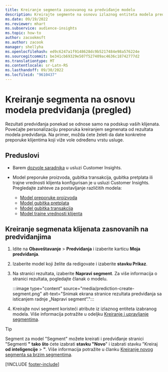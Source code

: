 ```yaml
---
title: Kreiranje segmenta zasnovanog na predviđanje modelu
description: Kreirajte segmente na osnovu izlaznog entiteta modela predviđanja.
ms.date: 09/19/2022
ms.reviewer: mhart
ms.subservice: audience-insights
ms.topic: how-to
author: zacookmsft
ms.author: zacook
manager: shellyha
ms.openlocfilehash: ed9c6247a1f9148628dc9b5217484e98a576224e
ms.sourcegitcommit: be341cb69329e507f527409ac4636c18742777d2
ms.translationtype: MT
ms.contentlocale: sr-Latn-RS
ms.lasthandoff: 09/30/2022
ms.locfileid: "9610437"
---
```

# <a name="create-a-segment-based-on-a-prediction-model-preview"></a>Kreiranje segmenta na osnovu modela predviđanja (pregled)

Rezultati predviđanja ponekad se odnose samo na podskup vaših klijenata. Povećajte personalizaciju preporuka kreiranjem segmenata od rezultata modela predviđanja. Na primer, možda ćete želeti da date konkretne preporuke klijentima koji viže vole određenu vrstu usluge.

## <a name="prerequisites"></a>Preduslovi

- Barem [dozvole saradnika](permissions.md) u usluzi Customer Insights.

- Model preporuke proizvoda, gubitka transakcija, gubitka pretplata ili trajne vrednosti klijenta konfigurisan je u usluzi Customer Insights. Pregledajte zahteve za postavljanje različitih modela:

  - [Model preporuke proizvoda](predict-product-recommendation.md)
  - [Model gubitka pretplata](predict-subscription-churn.md)
  - [Model gubitka transakcija](predict-transactional-churn.md)
  - [Model trajne vrednosti klijenta](predict-customer-lifetime-value.md)

## <a name="create-a-customer-segment-based-on-predictions"></a>Kreiranje segmenata klijenata zasnovanih na predviđanjima

1. Idite na **Obaveštavanje** > **Predviđanja** i izaberite karticu **Moja predviđanja**.

1. Izaberite model koji želite da redigovate i izaberite **stavku Prikaz**.

1. Na stranici rezultata, izaberite **Napravi segment**. Za više informacija o stranici rezultata, pogledajte članak o modelu.

   :::image type="content" source="media/prediction-create-segment.png" alt-text="Snimak ekrana stranice rezultata predviđanja sa isticanjem radnje „Napravi segment“.":::

1. Kreirajte novi segment koristeći atribute iz izlaznog entiteta izabranog modela. Više informacija potražite u odeljku [Kreiranje i upravljanje segmentima](segments.md).

> [!TIP]
> Segment za model "Segment" možete kreirati i predviđanje stranici "Segmenti **" tako što** ćete izabrati **stavku "Novo**" i izabrati stavku "Kreiraj **od inteligencije** > **"**. Više informacija potražite u članku [Kreiranje novog segmenta sa brzim segmentima](segment-quick.md).

[!INCLUDE [footer-include](includes/footer-banner.md)]

